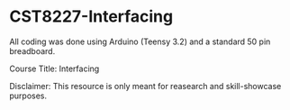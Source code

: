 # CST8227-Interfacing

All coding was done using Arduino (Teensy 3.2) and a standard 50 pin breadboard. 

Course Title: Interfacing

Disclaimer: This resource is only meant for reasearch and skill-showcase purposes.
